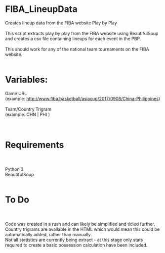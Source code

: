 # FIBA_LineupData

Creates lineup data from the FIBA website Play by Play<br>
<br>
This script extracts play by play from the FIBA website using BeautifulSoup and creates a csv file containing lineups for each event in the PBP.<br>
<br>
This should work for any of the national team tournaments on the FIBA website.<br>
<br>
# Variables:

Game URL<br>
(example: http://www.fiba.basketball/asiacup/2017/0908/China-Philippines)<br>
<br>
Team/Country Trigram<br>
(example: CHN | PHI )<br>
<br><br>
# Requirements
<br><br>
Python 3<br>
BeautifulSoup
<br><br>
# To Do
<br><br>
Code was created in a rush and can likely be simplified and tidied further.<br>
Country trigrams are available in the HTML which would mean this could be automatically added, rather than manually.<br>
Not all statistics are currently being extract - at this stage only stats required to create a basic possession calculation have been included.
